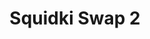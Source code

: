 ---
slug: squidki-swap-2
title: Squidki Swap 2
description: "Squidki Swap 2 is an exciting online game. Play for free directly in your browser!"
icon: /images/new_mods/Sprunki Swap 2.png
url: https://wowtbc.net/sprunkin/swap2/index.html
previewImage: /images/new_mods/Sprunki Swap 2.png
type: new mods

# SEO配置
seo:
  title: "Squidki Swap 2 - Play Free Online Game | Fun Browser Games"
  description: "Squidki Swap 2 - Play this fun online game for free in your browser. No download required!"
  ogImage: "/images/new_mods/Sprunki Swap 2.png"
  keywords: "squidki-swap-2, online game, browser game, free game, new mods game, play online"

videoUrls:
  - https://www.youtube.com/embed/example1
  - https://www.youtube.com/embed/example2

whyPlay:
  title: "Why Play Squidki Swap 2?"
  items:
    - "Immersive Gameplay: Squidki Swap 2 offers an engaging and immersive gaming experience that will keep you entertained for hours"
    - "Challenging Levels: Test your skills with increasingly difficult challenges and obstacles"
    - "Beautiful Graphics: Enjoy stunning visuals and smooth animations that bring the game world to life"
    - "Regular Updates: New content and features are added regularly to keep the game fresh and exciting"
    - "Free to Play: Experience all the fun without spending a penny"
    - "Community Features: Connect with other players, share strategies, and compete for high scores"
    - "Cross-Platform: Play on any device with a web browser, no downloads required"

features:
  title: "Key Features of Squidki Swap 2"
  image: "/images/new_mods/Sprunki Swap 2.png"
  items:
    - "Intuitive Controls: Easy to learn controls make Squidki Swap 2 accessible for players of all skill levels"
    - "Multiple Game Modes: Enjoy various gameplay options that provide different challenges and experiences"
    - "Character Customization: Personalize your gaming experience with unique characters and items"
    - "Achievement System: Complete special tasks to earn rewards and recognition"
    - "Leaderboards: Compete with players worldwide and see who can achieve the highest scores"

characteristics:
  title: "Game Characteristics"
  image: "/images/new_mods/Sprunki Swap 2.png"
  items:
    - "Genre: New mods game with elements of strategy and skill"
    - "Difficulty: Suitable for both casual gamers and those seeking a challenge"
    - "Play Time: Quick sessions or extended gameplay, depending on your preference"
    - "Art Style: Vibrant and engaging visuals that enhance the gaming experience"
    - "Sound Design: Immersive audio that complements the gameplay perfectly"

info: "Squidki Swap 2 is an exciting online game that offers players a unique and engaging gaming experience. With its intuitive controls, stunning visuals, and challenging gameplay, Squidki Swap 2 provides hours of entertainment for players of all ages and skill levels. Whether you're looking for a quick gaming session during a break or an extended play session, Squidki Swap 2 delivers an immersive experience that will keep you coming back for more. The game features multiple levels of increasing difficulty, ensuring that players are constantly challenged as they progress. With regular updates adding new content and features, Squidki Swap 2 remains fresh and exciting, providing endless entertainment options for its growing community of players."

howToPlayIntro: "Welcome to Squidki Swap 2! This guide will walk you through the basics and help you master the game. Whether you're a beginner or looking to improve your skills, these tips and instructions will enhance your gaming experience."

howToPlaySteps:
  - title: "Getting Started"
    description: "Begin your Squidki Swap 2 adventure by familiarizing yourself with the controls. Use your keyboard or mouse to navigate through the game interface. The tutorial will guide you through the basic mechanics and help you understand the objectives."
  - title: "Understanding the Objectives"
    description: "In Squidki Swap 2, your main goal is to progress through levels by completing specific objectives. Each level presents unique challenges that require different strategies and approaches."
  - title: "Mastering the Controls"
    description: "Practice using the controls to improve your precision and reaction time. Squidki Swap 2 requires quick reflexes and strategic thinking to overcome obstacles and defeat opponents."
  - title: "Utilizing Power-ups"
    description: "Collect power-ups throughout the game to enhance your abilities and overcome difficult challenges. Each power-up offers unique advantages that can be crucial for success."
  - title: "Developing Strategies"
    description: "As you progress in Squidki Swap 2, develop effective strategies for different scenarios. Analyze patterns, anticipate challenges, and adapt your approach to maximize your performance."

faq:
  title: "Frequently Asked Questions about Squidki Swap 2"
  items:
    - question: "Is Squidki Swap 2 free to play?"
      answer: "Yes, Squidki Swap 2 is completely free to play directly in your web browser. No downloads or purchases are required to enjoy the full game experience."
    - question: "Can I play Squidki Swap 2 on mobile devices?"
      answer: "Yes, Squidki Swap 2 is optimized for both desktop and mobile play. You can enjoy the game on any device with a web browser and internet connection."
    - question: "Are there any in-game purchases?"
      answer: "While Squidki Swap 2 is free to play, there may be optional in-game purchases available for cosmetic items or additional features that don't affect core gameplay."
    - question: "How often is Squidki Swap 2 updated?"
      answer: "The developers regularly update Squidki Swap 2 with new content, features, and improvements based on player feedback and game performance."
    - question: "Can I play Squidki Swap 2 offline?"
      answer: "Currently, Squidki Swap 2 requires an internet connection to play as it's a browser-based online game."
    - question: "Is Squidki Swap 2 suitable for children?"
      answer: "Yes, Squidki Swap 2 is designed to be family-friendly and suitable for players of all ages."
    - question: "How do I report bugs or issues?"
      answer: "If you encounter any problems while playing Squidki Swap 2, you can report them through the game's support page or contact the developers directly through their website."
    - question: "Still Have Questions?"
      answer: "If you have additional questions about Squidki Swap 2 that aren't covered in this FAQ, please visit our support center or contact our customer service team for assistance."
---